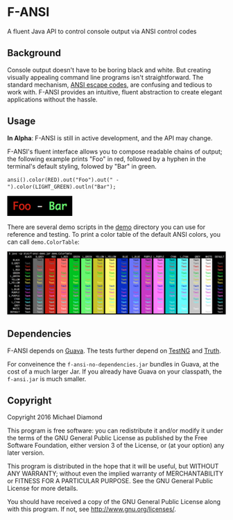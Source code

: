 # F-ANSI

A fluent Java API to control console output via ANSI control codes

## Background

Console output doesn't have to be boring black and white. But creating visually
appealing command line programs isn't straightforward. The standard mechanism,
[ANSI escape codes](https://en.wikipedia.org/wiki/ANSI_escape_code), are
confusing and tedious to work with. F-ANSI provides an intuitive, fluent
abstraction to create elegant applications without the hassle.

## Usage

**In Alpha**: F-ANSI is still in active development, and the API may change.

F-ANSI's fluent interface allows you to compose readable chains of output; the
following example prints "Foo" in red, followed by a hyphen in the terminal's
default styling, folowed by "Bar" in green.

    ansi().color(RED).out("Foo").out(" - ").color(LIGHT_GREEN).outln("Bar");

![Colored 'Foo - Bar'](/images/FooBar.png)

There are several demo scripts in the [demo](/demo/demo) directory you can use
for reference and testing. To print a color table of the default ANSI colors,
you can call `demo.ColorTable`:

![ANSI Color Table](/images/ColorTable.png)

## Dependencies

F-ANSI depends on [Guava](https://github.com/google/guava). The tests further
depend on [TestNG](testng.org/) and [Truth](https://github.com/google/truth).

For conveinence the `f-ansi-no-dependencies.jar` bundles in Guava, at the cost
of a much larger Jar. If you already have Guava on your classpath, the
`f-ansi.jar` is much smaller.

## Copyright

Copyright 2016 Michael Diamond

This program is free software: you can redistribute it and/or modify
it under the terms of the GNU General Public License as published by
the Free Software Foundation, either version 3 of the License, or
(at your option) any later version.

This program is distributed in the hope that it will be useful,
but WITHOUT ANY WARRANTY; without even the implied warranty of
MERCHANTABILITY or FITNESS FOR A PARTICULAR PURPOSE.  See the
GNU General Public License for more details.

You should have received a copy of the GNU General Public License
along with this program.  If not, see <http://www.gnu.org/licenses/>.
